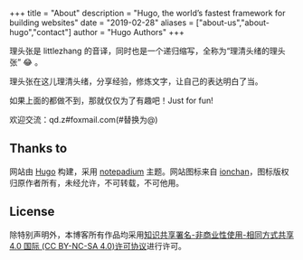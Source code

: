 +++
title = "About"
description = "Hugo, the world’s fastest framework for building websites"
date = "2019-02-28"
aliases = ["about-us","about-hugo","contact"]
author = "Hugo Authors"
+++

理头张是 littlezhang 的音译，同时也是一个递归缩写，全称为“理清头绪的理头张”  :joy: 。

理头张在这儿理清头绪，分享经验，修炼文字，让自己的表达明白了当。

如果上面的都做不到，那就仅仅为了有趣吧！Just for fun!

欢迎交流：q<!-- >@mail.com -->d.<!-- >#@. -->z<!-- >#mail@. -->#fo<!-- >#@. -->xmail.com(#替换为@)

## Thanks to

网站由 [Hugo](https://gohugo.io/) 构建，采用 [notepadium](https://github.com/cntrump/hugo-notepadium) 主题。网站图标来自 [ionchan](https://ionchan.com/icon-character-boys-girls/)，图标版权归原作者所有，未经允许，不可转载，不可他用。

## License

除特别声明外，本博客所有作品均采用[知识共享署名-非商业性使用-相同方式共享 4.0 国际 (CC BY-NC-SA 4.0)许可协议](https://creativecommons.org/licenses/by-nc-sa/4.0/deed.zh)进行许可。
